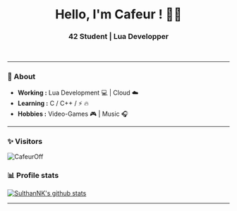 <h1 align="center"> Hello, I'm Cafeur ! 👨‍💻 </h1>

<h3 align="center">  42 Student | Lua Developper </h3> <br>

---------------------------------------------------------------------------------------------------------------------------------------------------------------------------------
### 🤔 About
-  **Working :**  Lua Development :computer: | Cloud :cloud: 
-  **Learning :** C / C++ / :zap: :fire:	
-  **Hobbies :** Video-Games 🎮 | Music :headphones:
---------------------------------------------------------------------------------------------------------------------------------------------------------------------------------
### ✨ Visitors 

<p align="left"> <img src="https://komarev.com/ghpvc/?username=CafeurOff" alt="CafeurOff" /> </p>

### 📊 Profile stats

[![SulthanNK's github stats](https://github-readme-stats.vercel.app/api?username=CafeurOff&show_icons=true&title_color=fff&icon_color=79ff97&text_color=9f9f9f&bg_color=151515)](https://github.com/CafeuurOff/github-readme-stats)

-------------------------------------------------------------------------------------------------------------------------------------------------------------------------------

